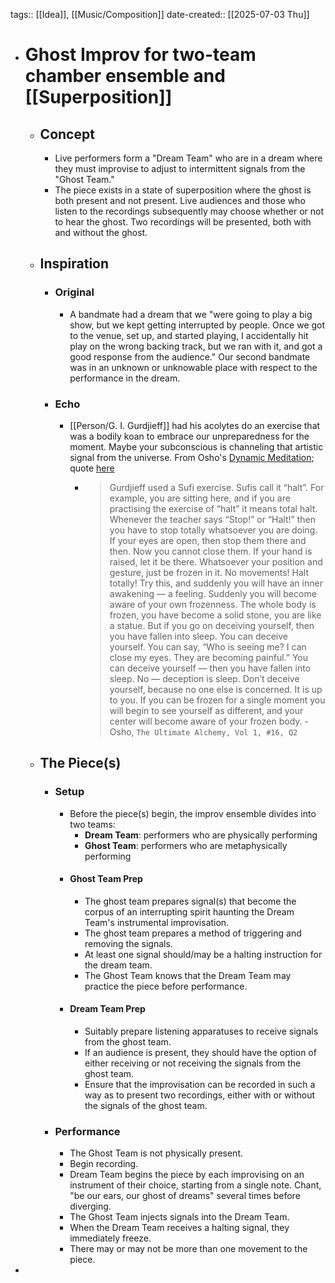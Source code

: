 tags:: [[Idea]], [[Music/Composition]]
date-created:: [[2025-07-03 Thu]]

- # Ghost Improv for two-team chamber ensemble and [[Superposition]]
	- ## Concept
		- Live performers form a "Dream Team" who are in a dream where they must improvise to adjust to intermittent signals from the "Ghost Team."
		- The piece exists in a state of superposition where the ghost is both present and not present. Live audiences and those who listen to the recordings subsequently may choose whether or not to hear the ghost. Two recordings will be presented, both with and without the ghost.
	- ## Inspiration
		- ### Original
			- A bandmate had a dream that we "were going to play a big show, but we kept getting interrupted by people. Once we got to the venue, set up, and started playing, I accidentally hit play on the wrong backing track, but we ran with it, and got a good response from the audience." Our second bandmate was in an unknown or unknowable place with respect to the performance in the dream.
		- ### Echo
			- [[Person/G. I. Gurdjieff]] had his acolytes do an exercise that was a bodily koan to embrace our unpreparedness for the moment. Maybe your subconscious is channeling that artistic signal from the universe. From Osho's [Dynamic Meditation](https://en.wikipedia.org/wiki/Dynamic_meditation); quote [here](https://oshofriends.com/gurdjieff?__cf_chl_tk=WTLU8Ds4O7Gfe2tSofqcHLN3sssofsFhk.hUttxS9ok-1751533467-1.0.1.1-Bf6BMweUFIBUcTZZnwQSRULqXaH3BLN_pJa3wGFyg8I)
				- > Gurdjieff used a Sufi exercise. Sufis call it “halt”. For example, you are sitting here, and if you are practising the exercise of “halt” it means total halt. Whenever the teacher says “Stop!” or “Halt!” then you have to stop totally whatsoever you are doing. If your eyes are open, then stop them there and then. Now you cannot close them. If your hand is raised, let it be there. Whatsoever your position and gesture, just be frozen in it. No movements! Halt totally! Try this, and suddenly you will have an inner awakening — a feeling. Suddenly you will become aware of your own frozenness.
				  > The whole body is frozen, you have become a solid stone, you are like a statue. But if you go on deceiving yourself, then you have fallen into sleep. You can deceive yourself. You can say, “Who is seeing me? I can close my eyes. They are becoming painful.” You can deceive yourself — then you have fallen into sleep. No — deception is sleep. Don’t deceive yourself, because no one else is concerned. It is up to you. If you can be frozen for a single moment you will begin to see yourself as different, and your center will become aware of your frozen body.
				  > -Osho, `The Ultimate Alchemy, Vol 1, #16, Q2`
	- ## The Piece(s)
		- ### Setup
			- Before the piece(s) begin, the improv ensemble divides into two teams:
				- **Dream Team**: performers who are physically performing
				- **Ghost Team**: performers who are metaphysically performing
			- #### Ghost Team Prep
				- The ghost team prepares signal(s) that become the corpus of an interrupting spirit haunting the Dream Team's instrumental improvisation.
				- The ghost team prepares a method of triggering and removing the signals.
				- At least one signal should/may be a halting instruction for the dream team.
				- The Ghost Team knows that the Dream Team may practice the piece before performance.
			- #### Dream Team Prep
				- Suitably prepare listening apparatuses to receive signals from the ghost team.
				- If an audience is present, they should have the option of either receiving or not receiving the signals from the ghost team.
				- Ensure that the improvisation can be recorded in such a way as to present two recordings, either with or without the signals of the ghost team.
		- ### Performance
			- The Ghost Team is not physically present.
			- Begin recording.
			- Dream Team begins the piece by each improvising on an instrument of their choice, starting from a single note. Chant, "be our ears, our ghost of dreams" several times before diverging.
			- The Ghost Team injects signals into the Dream Team.
			- When the Dream Team receives a halting signal, they immediately freeze.
			- There may or may not be more than one movement to the piece.
-